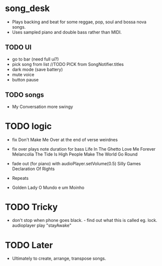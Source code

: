 # song_desk

- Plays backing and beat for some reggae, pop, soul and bossa nova songs.
- Uses sampled piano and double bass rather than MIDI.

## TODO UI

- go to bar (need full ui?)  
- pick song from list
  //TODO PICK from SongNotifier.titles
- dark mode (save battery)
- mute voice
- button pause

## TODO songs

- My Conversation more swingy

# TODO logic

- fix Don't Make Me Over at the end of verse weirdnes
- fix over plays note duration for bass
  Life In The Ghetto
  Love Me Forever
  Melancolia
  The Tide Is High
  People Make The World Go Round

- fade out (for piano) with audioPlayer.setVolume(0.5)
  Silly Games
  Declaration Of Rights
  
- Repeats
-   Golden Lady
    O Mundo e um Moinho

# TODO Tricky

- don't stop when phone goes black. - find out what this is called eg. lock.
  audioplayer play "stayAwake"

# TODO Later

- Ultimately to create, arrange, transpose songs.

